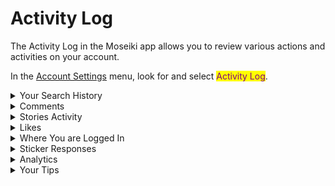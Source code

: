 # Activity Log

The Activity Log in the Moseiki app allows you to review various actions and activities on your account.

In the [Account Settings](./) menu, look for and select <mark style="color:purple;">Activity Log</mark>.

<details>

<summary>Your Search History</summary>

In the [Activity Log](activity-log.md) menu, select <mark style="color:purple;">Your search history</mark>. Here, you will see a list of all your recent search activities, allowing you to review what you have searched for. If you need to delete any search items, simply swipe left on the specific search item you want to remove then tap ![](<../../../.gitbook/assets/Vector (1).png>)<mark style="color:purple;">Delete</mark>. For multiple deletions, you can select several items and and then tap <mark style="color:purple;">Delete</mark> at the bottom of the screen.

</details>

<details>

<summary>Comments</summary>

In the [Activity Log](activity-log.md) menu, select <mark style="color:purple;">Comments</mark>. This section displays all the comments you have made on posts, allowing you to review your interactions. You can filter your comments by "All dates", "Newest to oldest", or "Last 30 days" using the tabs at the top. If you wish to delete any comments, swipe left on the specific comment you want to remove then tap![](<../../../.gitbook/assets/Vector (1).png>)<mark style="color:purple;">Delete</mark>. Alternatively, you can tap <mark style="color:purple;">Select</mark> in the top right corner, choose the comments you want to delete by tapping on them (a checkmark will appear), and then tap <mark style="color:purple;">Delete</mark> at the bottom of the screen.

</details>

<details>

<summary>Stories Activity</summary>

In the [Activity Log](activity-log.md) menu, select <mark style="color:purple;">Stroies Activity</mark>. This section displays all your interactions with stories. You can filter your activity by "All dates", "Newest to oldest", or "Last 30 days" using the tabs at the top. If you wish to delete any stories activity, tap <mark style="color:purple;">Select</mark> in the top right corner, choose the activities you want to delete by tapping on them (a checkmark will appear), and then tap ![](<../../../.gitbook/assets/Vector (1).png>)<mark style="color:purple;">Delete</mark> at the bottom of the screen.

</details>

<details>

<summary>Likes</summary>

In the [Activity Log](activity-log.md) menu, select <mark style="color:purple;">Likes</mark>. This section displays all the posts and content you have liked. You can filter your liked posts by "All dates", "Newest to oldest", or "Last 30 days" using the tabs at the top. If you wish to unlike any posts, tap <mark style="color:purple;">Select</mark> in the top right corner, choose the posts you want to unlike by tapping on them (a checkmark will appear), and then tap <mark style="color:purple;">Unlike</mark> at the bottom of the screen.

</details>

<details>

<summary>Where You are Logged In</summary>

In the [Activity Log](activity-log.md) menu, select <mark style="color:purple;">Where you're logged in</mark>. This section lists all the devices where your account is active, along with the location and time of each login. You can filter this information by "All dates", "Newest to oldest", or "Last 30 days" using the tabs at the top.

If you see any unrecognized devices, you can secure your account by selecting the session and choosing to log out from that device. If necessary, you can review the login activity in detail and take steps to ensure your account's security.

</details>

<details>

<summary>Sticker Responses</summary>

In the [Activity Log](activity-log.md) menu, select <mark style="color:purple;">Sticker Responses</mark>. This section displays all the responses you have made to stickers in stories. You can filter your responses by "All dates", "Newest to oldest", or "Last 30 days" using the tabs at the top. If you wish to delete any sticker responses, tap <mark style="color:purple;">Select</mark> in the top right corner, choose the responses you want to delete by tapping on them (a checkmark will appear), and then tap <mark style="color:purple;">Delete</mark> at the bottom of the screen.

</details>

<details>

<summary>Analytics</summary>

In the [Activity Log](activity-log.md) menu, select <mark style="color:purple;">Analytics</mark>. This section displays the average time you spend per day using the Moseiki app on your device. You can switch between weekly and monthly views using the dropdown menu at the top right corner.

The analytics page provides a detailed breakdown of your app usage, including:

* **Daily Average**: Displays the average daily time spent on the app.
* **Day Time**: Shows the total time spent during daytime.
* **Night Time**: Shows the total time spent during nighttime.
* **Indoor Time**: Indicates the time spent using the app indoors.
* **Outdoor Time**: Indicates the time spent using the app outdoors.
* **Shop**: Shows the time spent in the shop section of the app.
* **Total**: Displays the total time spent on the app.

</details>

<details>

<summary>Your Tips</summary>



</details>
